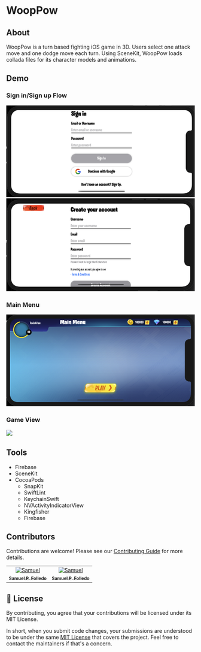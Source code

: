 # WoopPow

## About
WoopPow is a turn based fighting iOS game in 3D. Users select one attack move and one dodge move each turn. Using SceneKit, WoopPow loads collada files for its character models and animations. 

## Demo
### Sign in/Sign up Flow
![](static/SignIn.png)
![](static/SignUp.png)
### Main Menu
![](static/MainMenu.png)
### Game View
![](static/wooppow.gif)

## Tools
* Firebase
* SceneKit
* CocoaPods
    * SnapKit
    * SwiftLint
    * KeychainSwift
    * NVActivityIndicatorView
    * Kingfisher
    * Firebase
## Contributors

Contributions are welcome! Please see our [Contributing Guide](https://github.com/SamuelFolledo/WoopPow) for more details.

<table>
  <tr>
      <td align="center"><a href="https://github.com/SamuelFolledo"><img src="https://avatars3.githubusercontent.com/u/30268383?s=460&v=4" width="75px;" alt=Samuel P. Folledo/><br /><sub><b>Samuel P. Folledo</b></sub></a><br/></td>
        <td align="center"><a href="https://github.com/markk628"><img src="https://avatars3.githubusercontent.com/u/54289533?s=100&v=4" width="75px;" alt=Samuel P. Folledo/><br /><sub><b>Samuel P. Folledo</b></sub></a><br/></td>
      </tr>  
</table>

## 📝 License

By contributing, you agree that your contributions will be licensed under its MIT License.

In short, when you submit code changes, your submissions are understood to be under the same [MIT License](LICENSE) that covers the project. Feel free to contact the maintainers if that's a concern.
